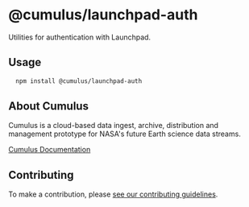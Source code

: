 # @cumulus/launchpad-auth

Utilities for authentication with Launchpad.

## Usage

```bash
  npm install @cumulus/launchpad-auth
```

## About Cumulus

Cumulus is a cloud-based data ingest, archive, distribution and management prototype for NASA's future Earth science data streams.

[Cumulus Documentation](https://nasa.github.io/cumulus)

## Contributing

To make a contribution, please [see our contributing guidelines](https://github.com/nasa/cumulus/blob/master/CONTRIBUTING.md).
